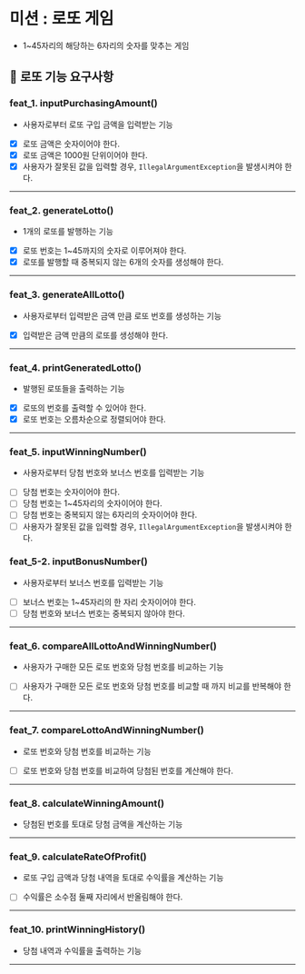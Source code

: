 
# 미션 : 로또 게임

- 1~45자리의 해당하는 6자리의 숫자를 맞추는 게임

## 🚀 로또 기능 요구사항

### feat_1. inputPurchasingAmount()

- 사용자로부터 로또 구입 금액을 입력받는 기능

- [x] 로또 금액은 숫자이어야 한다.
- [x] 로또 금액은 1000원 단위이어야 한다.
- [x] 사용자가 잘못된 값을 입력할 경우, `IllegalArgumentException`을 발생시켜야 한다.

---

### feat_2. generateLotto()

- 1개의 로또를 발행하는 기능

- [x] 로또 번호는 1~45까지의 숫자로 이루어져야 한다.
- [x] 로또를 발행할 때 중복되지 않는 6개의 숫자를 생성해야 한다.

---

### feat_3. generateAllLotto()

- 사용자로부터 입력받은 금액 만큼 로또 번호를 생성하는 기능

- [x] 입력받은 금액 만큼의 로또를 생성해야 한다.

---

### feat_4. printGeneratedLotto()

- 발행된 로또들을 출력하는 기능

- [x] 로또의 번호를 출력할 수 있어야 한다.
- [x] 로또 번호는 오름차순으로 정렬되어야 한다.

---

### feat_5. inputWinningNumber()

- 사용자로부터 당첨 번호와 보너스 번호를 입력받는 기능

- [ ] 당첨 번호는 숫자이어야 한다.
- [ ] 당첨 번호는 1~45자리의 숫자이어야 한다.
- [ ] 당첨 번호는 중복되지 않는 6자리의 숫자이어야 한다.
- [ ] 사용자가 잘못된 값을 입력할 경우, `IllegalArgumentException`을 발생시켜야 한다.

### feat_5-2. inputBonusNumber()

- 사용자로부터 보너스 번호를 입력받는 기능

- [ ] 보너스 번호는 1~45자리의 한 자리 숫자이어야 한다.
- [ ] 당첨 번호와 보너스 번호는 중복되지 않아야 한다.

---

### feat_6. compareAllLottoAndWinningNumber()

- 사용자가 구매한 모든 로또 번호와 당첨 번호를 비교하는 기능

- [ ] 사용자가 구매한 모든 로또 번호와 당첨 번호를 비교할 때 까지 비교를 반복해야 한다.

---

### feat_7. compareLottoAndWinningNumber()

- 로또 번호와 당첨 번호를 비교하는 기능

- [ ] 로또 번호와 당첨 번호를 비교하여 당첨된 번호를 계산해야 한다.

---

### feat_8. calculateWinningAmount()

- 당첨된 번호를 토대로 당첨 금액을 계산하는 기능

---

### feat_9. calculateRateOfProfit()

- 로또 구입 금액과 당첨 내역을 토대로 수익률을 계산하는 기능

- [ ] 수익률은 소수점 둘째 자리에서 반올림해야 한다.

---

### feat_10. printWinningHistory()

- 당첨 내역과 수익률을 출력하는 기능

---
